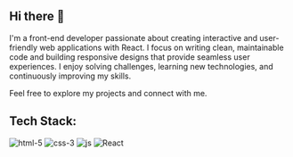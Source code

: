 ## Hi there 👋

I'm a front-end developer passionate about creating interactive and user-friendly web applications with React. I focus on writing clean, maintainable code and building responsive designs that provide seamless user experiences. I enjoy solving challenges, learning new technologies, and continuously improving my skills.

Feel free to explore my projects and connect with me.

## Tech Stack:

![html-5](https://github.com/user-attachments/assets/a3450eb8-3dff-48ca-b7c2-86b5cf146b73)   ![css-3](https://github.com/user-attachments/assets/3f929ba3-bf78-4c24-b8fd-56b7563016f1)   ![js](https://github.com/user-attachments/assets/fc805c02-bf4a-415e-b46d-98e4472a1ff2)   ![React](https://github.com/user-attachments/assets/d60117b7-5255-4fe0-b89f-eb680a8f828f)
